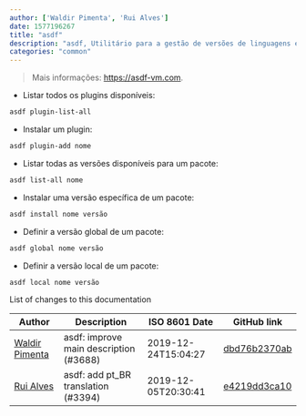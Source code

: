```yaml
---
author: ['Waldir Pimenta', 'Rui Alves']
date: 1577196267
title: "asdf"
description: "asdf, Utilitário para a gestão de versões de linguagens e programas."
categories: "common"
---
```

> Mais informações: <https://asdf-vm.com>.

- Listar todos os plugins disponíveis:

```bash
asdf plugin-list-all
```

- Instalar um plugin:

```bash
asdf plugin-add nome
```

- Listar todas as versões disponíveis para um pacote:

```bash
asdf list-all nome
```

- Instalar uma versão específica de um pacote:

```bash
asdf install nome versão
```

- Definir a versão global de um pacote:

```bash
asdf global nome versão
```

- Definir a versão local de um pacote:

```bash
asdf local nome versão
```
List of changes to this documentation


Author | Description | ISO 8601 Date | GitHub link
------|-----|-----|-----
[Waldir Pimenta](mailto:waldyrious@gmail.com) | asdf: improve main description (#3688) | 2019-12-24T15:04:27 | [dbd76b2370ab](https://github.com/tldr-pages/tldr/commit/dbd76b2370abfebb1cca1576cd7857dfad020477)
[Rui Alves](mailto:up201606746@fe.up.pt) | asdf: add pt_BR translation (#3394) | 2019-12-05T20:30:41 | [e4219dd3ca10](https://github.com/tldr-pages/tldr/commit/e4219dd3ca10182ba0a65ad76b48bce073b7a8c9)

